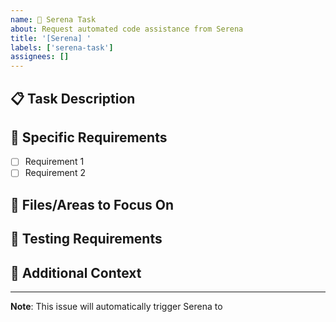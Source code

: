 ```yaml
---
name: 🤖 Serena Task
about: Request automated code assistance from Serena
title: '[Serena] '
labels: ['serena-task']
assignees: []
---
```


## 📋 Task Description
<!-- Clearly describe what you want Serena to do -->

## 🎯 Specific Requirements  
<!-- List specific requirements or constraints -->
- [ ] Requirement 1
- [ ] Requirement 2

## 📁 Files/Areas to Focus On
<!-- Mention specific files or areas of the codebase -->

## 🧪 Testing Requirements
<!-- If tests should be created/updated -->

## 📝 Additional Context
<!-- Any other relevant information -->

---
**Note**: This issue will automatically trigger Serena to
